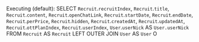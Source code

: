 Executing (default): SELECT `Recruit`.`recruitIndex`, `Recruit`.`title`, `Recruit`.`content`, `Recruit`.`openChatLink`, `Recruit`.`startDate`, `Recruit`.`endDate`, `Recruit`.`perPrice`, `Recruit`.`hidden`, `Recruit`.`createdAt`, `Recruit`.`updatedAt`, `Recruit`.`ottPlanIndex`, `Recruit`.`userIndex`, `User`.`userNick` AS `User.userNick` FROM `Recruit` AS `Recruit` LEFT OUTER JOIN `User` AS `User` O
